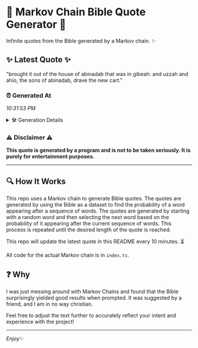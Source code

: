 # 📖 Markov Chain Bible Quote Generator 📖

Infinite quotes from the Bible generated by a Markov chain. ✨

## ✨ Latest Quote ✨
"brought it out of the house of abinadab that was in gibeah: and uzzah and ahio, the sons of abinadab, drave the new cart."

### ⏰ Generated At
*10:31:53 PM*

<details>
    <summary>🛠️ Generation Details</summary>
    <p>
        <strong>🌱 Seed:</strong> brought<br>
        <strong>🔄 Iterations:</strong> 23<br>
        <strong>📜 Context History:</strong><br>[ brought ]: it<br>[ brought, it ]: out<br>[ brought, it, out ]: of<br>[ brought, it, out, of ]: the<br>[ brought, it, out, of, the ]: house<br>[ brought, it, out, of, the, house ]: of<br>[ it, out, of, the, house, of ]: abinadab<br>[ out, of, the, house, of, abinadab ]: that<br>[ of, the, house, of, abinadab, that ]: was<br>[ the, house, of, abinadab, that, was ]: in<br>[ house, of, abinadab, that, was, in ]: gibeah:<br>[ of, abinadab, that, was, in, gibeah: ]: and<br>[ abinadab, that, was, in, gibeah:, and ]: uzzah<br>[ that, was, in, gibeah:, and, uzzah ]: and<br>[ was, in, gibeah:, and, uzzah, and ]: ahio,<br>[ in, gibeah:, and, uzzah, and, ahio, ]: the<br>[ gibeah:, and, uzzah, and, ahio,, the ]: sons<br>[ and, uzzah, and, ahio,, the, sons ]: of<br>[ uzzah, and, ahio,, the, sons, of ]: abinadab,<br>[ and, ahio,, the, sons, of, abinadab, ]: drave<br>[ ahio,, the, sons, of, abinadab,, drave ]: the<br>[ the, sons, of, abinadab,, drave, the ]: new<br>[ sons, of, abinadab,, drave, the, new ]: cart.<br>
    </p>
</details>

### ⚠️ Disclaimer ⚠️
**This quote is generated by a program and is not to be taken seriously. It is purely for entertainment purposes.**

---

## 🔍 How It Works

This repo uses a Markov chain to generate Bible quotes. The quotes are generated by using the Bible as a dataset to find the probability of a word appearing after a sequence of words. The quotes are generated by starting with a random word and then selecting the next word based on the probability of it appearing after the current sequence of words. This process is repeated until the desired length of the quote is reached.

This repo will update the latest quote in this README every 10 minutes. ⏳

All code for the actual Markov chain is in `index.ts`.

## ❓ Why

I was just messing around with Markov Chains and found that the Bible surprisingly yielded good results when prompted. 
It was suggested by a friend, and I am in no way christian.

Feel free to adjust the text further to accurately reflect your intent and experience with the project!

---

*Enjoy*✨
